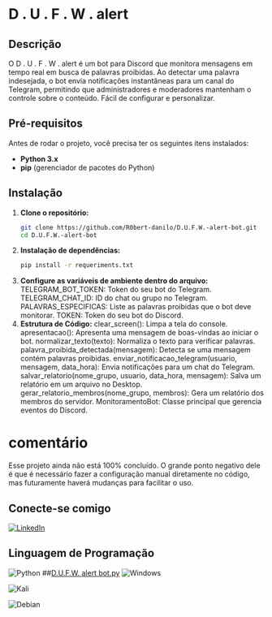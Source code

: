 # D . U . F . W . alert

## Descrição

O D . U . F . W . alert é um bot para Discord que monitora mensagens em tempo real em busca de palavras proibidas. Ao detectar uma palavra indesejada, o bot envia notificações instantâneas para um canal do Telegram, permitindo que administradores e moderadores mantenham o controle sobre o conteúdo. Fácil de configurar e personalizar.

## Pré-requisitos

Antes de rodar o projeto, você precisa ter os seguintes itens instalados:

- **Python 3.x**
- **pip** (gerenciador de pacotes do Python)

## Instalação

1. **Clone o repositório:**
   ```bash
   git clone https://github.com/R0bert-danilo/D.U.F.W.-alert-bot.git
   cd D.U.F.W.-alert-bot
2. **Instalação de dependências:**
   ```bash
   pip install -r requeriments.txt
3. **Configure as variáveis de ambiente dentro do arquivo:**
TELEGRAM_BOT_TOKEN: Token do seu bot do Telegram.
TELEGRAM_CHAT_ID: ID do chat ou grupo no Telegram.
PALAVRAS_ESPECIFICAS: Liste as palavras proibidas que o bot deve monitorar.
TOKEN: Token do seu bot do Discord.
4. **Estrutura de Código:**
clear_screen(): Limpa a tela do console.
apresentacao(): Apresenta uma mensagem de boas-vindas ao iniciar o bot.
normalizar_texto(texto): Normaliza o texto para verificar palavras.
palavra_proibida_detectada(mensagem): Detecta se uma mensagem contém palavras proibidas.
enviar_notificacao_telegram(usuario, mensagem, data_hora): Envia notificações para um chat do Telegram.
salvar_relatorio(nome_grupo, usuario, data_hora, mensagem): Salva um relatório em um arquivo no Desktop.
gerar_relatorio_membros(nome_grupo, membros): Gera um relatório dos membros do servidor.
MonitoramentoBot: Classe principal que gerencia eventos do Discord.

# comentário
Esse projeto ainda não está 100% concluído. O grande ponto negativo dele é que é necessário fazer a configuração manual diretamente no código, mas futuramente haverá mudanças para facilitar o uso.

## Conecte-se comigo
[![LinkedIn](https://img.shields.io/badge/LinkedIn-0077B5?style=for-the-badge&logo=linkedin&logoColor=white)](www.linkedin.com/in/robertdanilom)
## Linguagem de Programação
![Python](https://img.shields.io/badge/python-3670A0?style=for-the-badge&logo=python&logoColor=ffdd54)
##[D.U.F.W. alert bot.py](D.U.F.W.%20alert%20bot.py)
![Windows](https://img.shields.io/badge/Windows-000?style=for-the-badge&logo=windows&logoColor=2CA5E0)

![Kali](https://img.shields.io/badge/Kali-268BEE?style=for-the-badge&logo=kalilinux&logoColor=white)

![Debian](https://img.shields.io/badge/Debian-D70A53?style=for-the-badge&logo=debian&logoColor=white)
